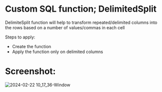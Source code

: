 # Custom SQL function; DelimitedSplit

DelimiteSplit function will help to transform repeated/delimited columns into the rows based on a number of values/commas in each cell

Steps to apply:
- Create the function
- Apply the function only on delimited columns


# Screenshot:
![2024-02-22 10_17_36-Window](https://github.com/milosp-89/delimiter_split_script/assets/155644532/a6dbe46b-0b52-4440-bb5a-6b96c4380999)

